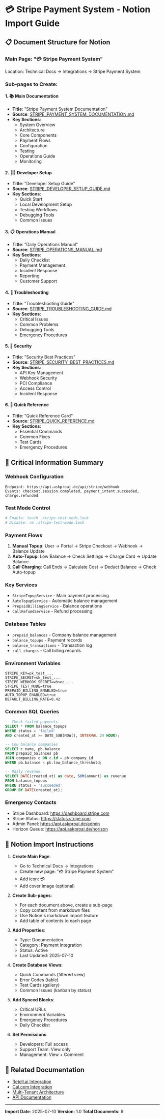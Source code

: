 # 💳 Stripe Payment System - Notion Import Guide

## 📋 Document Structure for Notion

### Main Page: "💳 Stripe Payment System"
Location: Technical Docs → Integrations → Stripe Payment System

### Sub-pages to Create:

#### 1. 📚 Main Documentation
- **Title**: "Stripe Payment System Documentation"
- **Source**: [STRIPE_PAYMENT_SYSTEM_DOCUMENTATION.md](./STRIPE_PAYMENT_SYSTEM_DOCUMENTATION.md)
- **Key Sections**:
  - System Overview
  - Architecture
  - Core Components
  - Payment Flows
  - Configuration
  - Testing
  - Operations Guide
  - Monitoring

#### 2. 👨‍💻 Developer Setup
- **Title**: "Developer Setup Guide"
- **Source**: [STRIPE_DEVELOPER_SETUP_GUIDE.md](./STRIPE_DEVELOPER_SETUP_GUIDE.md)
- **Key Sections**:
  - Quick Start
  - Local Development Setup
  - Testing Workflows
  - Debugging Tools
  - Common Issues

#### 3. 📋 Operations Manual
- **Title**: "Daily Operations Manual"
- **Source**: [STRIPE_OPERATIONS_MANUAL.md](./STRIPE_OPERATIONS_MANUAL.md)
- **Key Sections**:
  - Daily Checklist
  - Payment Management
  - Incident Response
  - Reporting
  - Customer Support

#### 4. 🔧 Troubleshooting
- **Title**: "Troubleshooting Guide"
- **Source**: [STRIPE_TROUBLESHOOTING_GUIDE.md](./STRIPE_TROUBLESHOOTING_GUIDE.md)
- **Key Sections**:
  - Critical Issues
  - Common Problems
  - Debugging Tools
  - Emergency Procedures

#### 5. 🔐 Security
- **Title**: "Security Best Practices"
- **Source**: [STRIPE_SECURITY_BEST_PRACTICES.md](./STRIPE_SECURITY_BEST_PRACTICES.md)
- **Key Sections**:
  - API Key Management
  - Webhook Security
  - PCI Compliance
  - Access Control
  - Incident Response

#### 6. 🚀 Quick Reference
- **Title**: "Quick Reference Card"
- **Source**: [STRIPE_QUICK_REFERENCE.md](./STRIPE_QUICK_REFERENCE.md)
- **Key Sections**:
  - Essential Commands
  - Common Fixes
  - Test Cards
  - Emergency Procedures

## 🎯 Critical Information Summary

### Webhook Configuration
```
Endpoint: https://api.askproai.de/api/stripe/webhook
Events: checkout.session.completed, payment_intent.succeeded, charge.refunded
```

### Test Mode Control
```bash
# Enable: touch .stripe-test-mode.lock
# Disable: rm .stripe-test-mode.lock
```

### Payment Flows
1. **Manual Topup**: User → Portal → Stripe Checkout → Webhook → Balance Update
2. **Auto-Topup**: Low Balance → Check Settings → Charge Card → Update Balance
3. **Call Charging**: Call Ends → Calculate Cost → Deduct Balance → Check Auto-topup

### Key Services
- `StripeTopupService` - Main payment processing
- `AutoTopupService` - Automatic balance management
- `PrepaidBillingService` - Balance operations
- `CallRefundService` - Refund processing

### Database Tables
- `prepaid_balances` - Company balance management
- `balance_topups` - Payment records
- `balance_transactions` - Transaction log
- `call_charges` - Call billing records

### Environment Variables
```env
STRIPE_KEY=pk_test_...
STRIPE_SECRET=sk_test_...
STRIPE_WEBHOOK_SECRET=whsec_...
STRIPE_TEST_MODE=true
PREPAID_BILLING_ENABLED=true
AUTO_TOPUP_ENABLED=true
DEFAULT_BILLING_RATE=0.42
```

### Common SQL Queries
```sql
-- Check failed payments
SELECT * FROM balance_topups 
WHERE status = 'failed' 
AND created_at >= DATE_SUB(NOW(), INTERVAL 24 HOUR);

-- Low balance companies
SELECT c.name, pb.balance 
FROM prepaid_balances pb 
JOIN companies c ON c.id = pb.company_id 
WHERE pb.balance < pb.low_balance_threshold;

-- Daily revenue
SELECT DATE(created_at) as date, SUM(amount) as revenue
FROM balance_topups
WHERE status = 'succeeded'
GROUP BY DATE(created_at);
```

### Emergency Contacts
- Stripe Dashboard: https://dashboard.stripe.com
- Stripe Status: https://status.stripe.com
- Admin Panel: https://api.askproai.de/admin
- Horizon Queue: https://api.askproai.de/horizon

## 📝 Notion Import Instructions

1. **Create Main Page**:
   - Go to Technical Docs → Integrations
   - Create new page: "💳 Stripe Payment System"
   - Add icon: 💳
   - Add cover image (optional)

2. **Create Sub-pages**:
   - For each document above, create a sub-page
   - Copy content from markdown files
   - Use Notion's markdown import feature
   - Add table of contents to each page

3. **Add Properties**:
   - Type: Documentation
   - Category: Payment Integration
   - Status: Active
   - Last Updated: 2025-07-10

4. **Create Database Views**:
   - Quick Commands (filtered view)
   - Error Codes (table)
   - Test Cards (gallery)
   - Common Issues (kanban by status)

5. **Add Synced Blocks**:
   - Critical URLs
   - Environment Variables
   - Emergency Procedures
   - Daily Checklist

6. **Set Permissions**:
   - Developers: Full access
   - Support Team: View only
   - Management: View + Comment

## 🔗 Related Documentation

- [Retell.ai Integration](./RETELL_INTEGRATION_CRITICAL.md)
- [Cal.com Integration](./CALCOM_INTEGRATION_GUIDE.md)
- [Multi-Tenant Architecture](./MULTI_TENANT_GUIDE.md)
- [API Documentation](./API_DOCUMENTATION.md)

---

**Import Date**: 2025-07-10
**Version**: 1.0
**Total Documents**: 6